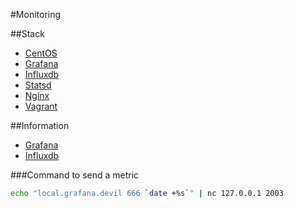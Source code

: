 #Monitoring

##Stack

* [CentOS](http://www.centos.org/)
* [Grafana](http://grafana.org/)
* [Influxdb](http://influxdb.com/)
* [Statsd](https://github.com/etsy/statsd/)
* [Nginx](http://nginx.org/)
* [Vagrant](https://www.vagrantup.com/)

##Information

* [Grafana](http://localhost:8080/grafana)
* [Influxdb](http://localhost:8083)


###Command to send a metric
```sh
echo "local.grafana.devil 666 `date +%s`" | nc 127.0.0.1 2003
```

